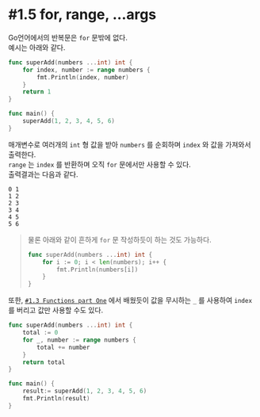 # #1.5 for, range, ...args

Go언어에서의 반복문은 `for` 문밖에 없다.<br/>
예시는 아래와 같다.<br/>
``` go
func superAdd(numbers ...int) int {
    for index, number := range numbers {
        fmt.Println(index, number)
    }
    return 1
}

func main() {
    superAdd(1, 2, 3, 4, 5, 6)
}
```
매개변수로 여러개의 `int` 형 값을 받아 `numbers` 를 순회하며 `index` 와 값을 가져와서 출력한다.<br/>
`range` 는 `index` 를 반환하며 오직 `for` 문에서만 사용할 수 있다.<br/>
출력결과는 다음과 같다.<br/>
```
0 1
1 2
2 3
3 4
4 5
5 6
```

> 물론 아래와 같이 흔하게 `for` 문 작성하듯이 하는 것도 가능하다.<br/>
> ``` go
> func superAdd(numbers ...int) int {
>     for i := 0; i < len(numbers); i++ {
>         fmt.Println(numbers[i])
>     }
> }
> ```

또한, [`#1.3 Functions part One`](https://github.com/ningpop/GoLang-Study/blob/master/Summary/%231_THEORY/%231.3_Functions_part_One.md) 에서 배웠듯이 값을 무시하는 `_` 를 사용하여 `index` 를 버리고 값만 사용할 수도 있다.<br/>
``` go
func superAdd(numbers ...int) int {
    total := 0
    for _, number := range numbers {
        total += number
    }
    return total
}

func main() {
    result:= superAdd(1, 2, 3, 4, 5, 6)
    fmt.Println(result)
}
```
